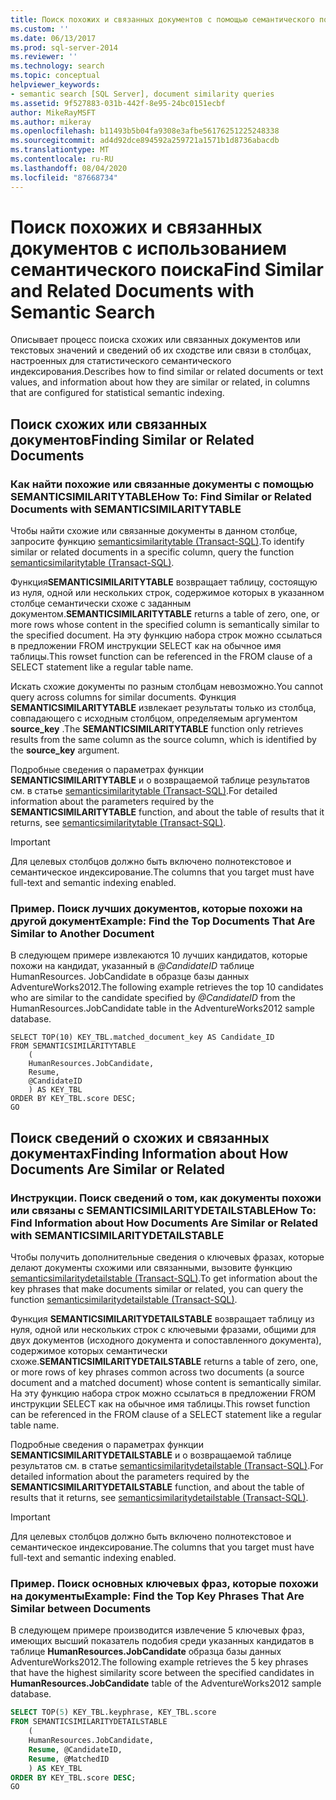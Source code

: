 ```yaml
---
title: Поиск похожих и связанных документов с помощью семантического поиска | Документация Майкрософт
ms.custom: ''
ms.date: 06/13/2017
ms.prod: sql-server-2014
ms.reviewer: ''
ms.technology: search
ms.topic: conceptual
helpviewer_keywords:
- semantic search [SQL Server], document similarity queries
ms.assetid: 9f527883-031b-442f-8e95-24bc0151ecbf
author: MikeRayMSFT
ms.author: mikeray
ms.openlocfilehash: b11493b5b04fa9308e3afbe56176251225248338
ms.sourcegitcommit: ad4d92dce894592a259721a1571b1d8736abacdb
ms.translationtype: MT
ms.contentlocale: ru-RU
ms.lasthandoff: 08/04/2020
ms.locfileid: "87668734"
---
```

# <a name="find-similar-and-related-documents-with-semantic-search"></a><span data-ttu-id="ade24-102">Поиск похожих и связанных документов с использованием семантического поиска</span><span class="sxs-lookup"><span data-stu-id="ade24-102">Find Similar and Related Documents with Semantic Search</span></span>
  <span data-ttu-id="ade24-103">Описывает процесс поиска схожих или связанных документов или текстовых значений и сведений об их сходстве или связи в столбцах, настроенных для статистического семантического индексирования.</span><span class="sxs-lookup"><span data-stu-id="ade24-103">Describes how to find similar or related documents or text values, and information about how they are similar or related, in columns that are configured for statistical semantic indexing.</span></span>  
  
##  <a name="finding-similar-or-related-documents"></a><a name="BasicsQuerySimilar"></a><span data-ttu-id="ade24-104">Поиск схожих или связанных документов</span><span class="sxs-lookup"><span data-stu-id="ade24-104">Finding Similar or Related Documents</span></span>  
  
###  <a name="how-to-find-similar-or-related-documents-with-semanticsimilaritytable"></a><a name="HowToQuerySimilar"></a><span data-ttu-id="ade24-105">Как найти похожие или связанные документы с помощью SEMANTICSIMILARITYTABLE</span><span class="sxs-lookup"><span data-stu-id="ade24-105">How To: Find Similar or Related Documents with SEMANTICSIMILARITYTABLE</span></span>  
 <span data-ttu-id="ade24-106">Чтобы найти схожие или связанные документы в данном столбце, запросите функцию [semanticsimilaritytable (Transact-SQL)](/sql/relational-databases/system-functions/semanticsimilaritytable-transact-sql).</span><span class="sxs-lookup"><span data-stu-id="ade24-106">To identify similar or related documents in a specific column, query the function [semanticsimilaritytable &#40;Transact-SQL&#41;](/sql/relational-databases/system-functions/semanticsimilaritytable-transact-sql).</span></span>  
  
 <span data-ttu-id="ade24-107">Функция**SEMANTICSIMILARITYTABLE** возвращает таблицу, состоящую из нуля, одной или нескольких строк, содержимое которых в указанном столбце семантически схоже с заданным документом.</span><span class="sxs-lookup"><span data-stu-id="ade24-107">**SEMANTICSIMILARITYTABLE** returns a table of zero, one, or more rows whose content in the specified column is semantically similar to the specified document.</span></span> <span data-ttu-id="ade24-108">На эту функцию набора строк можно ссылаться в предложении FROM инструкции SELECT как на обычное имя таблицы.</span><span class="sxs-lookup"><span data-stu-id="ade24-108">This rowset function can be referenced in the FROM clause of a SELECT statement like a regular table name.</span></span>  
  
 <span data-ttu-id="ade24-109">Искать схожие документы по разным столбцам невозможно.</span><span class="sxs-lookup"><span data-stu-id="ade24-109">You cannot query across columns for similar documents.</span></span> <span data-ttu-id="ade24-110">Функция **SEMANTICSIMILARITYTABLE** извлекает результаты только из столбца, совпадающего с исходным столбцом, определяемым аргументом **source_key** .</span><span class="sxs-lookup"><span data-stu-id="ade24-110">The **SEMANTICSIMILARITYTABLE** function only retrieves results from the same column as the source column, which is identified by the **source_key** argument.</span></span>  
  
 <span data-ttu-id="ade24-111">Подробные сведения о параметрах функции **SEMANTICSIMILARITYTABLE** и о возвращаемой таблице результатов см. в статье [semanticsimilaritytable (Transact-SQL)](/sql/relational-databases/system-functions/semanticsimilaritytable-transact-sql).</span><span class="sxs-lookup"><span data-stu-id="ade24-111">For detailed information about the parameters required by the **SEMANTICSIMILARITYTABLE** function, and about the table of results that it returns, see [semanticsimilaritytable &#40;Transact-SQL&#41;](/sql/relational-databases/system-functions/semanticsimilaritytable-transact-sql).</span></span>  
  
> [!IMPORTANT]  
>  <span data-ttu-id="ade24-112">Для целевых столбцов должно быть включено полнотекстовое и семантическое индексирование.</span><span class="sxs-lookup"><span data-stu-id="ade24-112">The columns that you target must have full-text and semantic indexing enabled.</span></span>  
  
###  <a name="example-find-the-top-documents-that-are-similar-to-another-document"></a><a name="HowToIdentifySimilar"></a><span data-ttu-id="ade24-113">Пример. Поиск лучших документов, которые похожи на другой документ</span><span class="sxs-lookup"><span data-stu-id="ade24-113">Example: Find the Top Documents That Are Similar to Another Document</span></span>  
 <span data-ttu-id="ade24-114">В следующем примере извлекаются 10 лучших кандидатов, которые похожи на кандидат, указанный в *@CandidateID* таблице HumanResources. JobCandidate в образце базы данных AdventureWorks2012.</span><span class="sxs-lookup"><span data-stu-id="ade24-114">The following example retrieves the top 10 candidates who are similar to the candidate specified by *@CandidateID* from the HumanResources.JobCandidate table in the AdventureWorks2012 sample database.</span></span>  
  
```scr  
SELECT TOP(10) KEY_TBL.matched_document_key AS Candidate_ID  
FROM SEMANTICSIMILARITYTABLE  
    (  
    HumanResources.JobCandidate,  
    Resume,  
    @CandidateID  
    ) AS KEY_TBL  
ORDER BY KEY_TBL.score DESC;  
GO  
```  
  
##  <a name="finding-information-about-how-documents-are-similar-or-related"></a><a name="BasicsQuerySimilarity"></a><span data-ttu-id="ade24-115">Поиск сведений о схожих и связанных документах</span><span class="sxs-lookup"><span data-stu-id="ade24-115">Finding Information about How Documents Are Similar or Related</span></span>  
  
###  <a name="how-to-find-information-about-how-documents-are-similar-or-related-with-semanticsimilaritydetailstable"></a><a name="HowToQuerySimilarity"></a><span data-ttu-id="ade24-116">Инструкции. Поиск сведений о том, как документы похожи или связаны с SEMANTICSIMILARITYDETAILSTABLE</span><span class="sxs-lookup"><span data-stu-id="ade24-116">How To: Find Information about How Documents Are Similar or Related with SEMANTICSIMILARITYDETAILSTABLE</span></span>  
 <span data-ttu-id="ade24-117">Чтобы получить дополнительные сведения о ключевых фразах, которые делают документы схожими или связанными, вызовите функцию [semanticsimilaritydetailstable (Transact-SQL)](/sql/relational-databases/system-functions/semanticsimilaritydetailstable-transact-sql).</span><span class="sxs-lookup"><span data-stu-id="ade24-117">To get information about the key phrases that make documents similar or related, you can query the function [semanticsimilaritydetailstable &#40;Transact-SQL&#41;](/sql/relational-databases/system-functions/semanticsimilaritydetailstable-transact-sql).</span></span>  
  
 <span data-ttu-id="ade24-118">Функция **SEMANTICSIMILARITYDETAILSTABLE** возвращает таблицу из нуля, одной или нескольких строк с ключевыми фразами, общими для двух документов (исходного документа и сопоставленного документа), содержимое которых семантически схоже.</span><span class="sxs-lookup"><span data-stu-id="ade24-118">**SEMANTICSIMILARITYDETAILSTABLE** returns a table of zero, one, or more rows of key phrases common across two documents (a source document and a matched document) whose content is semantically similar.</span></span> <span data-ttu-id="ade24-119">На эту функцию набора строк можно ссылаться в предложении FROM инструкции SELECT как на обычное имя таблицы.</span><span class="sxs-lookup"><span data-stu-id="ade24-119">This rowset function can be referenced in the FROM clause of a SELECT statement like a regular table name.</span></span>  
  
 <span data-ttu-id="ade24-120">Подробные сведения о параметрах функции **SEMANTICSIMILARITYDETAILSTABLE** и о возвращаемой таблице результатов см. в статье [semanticsimilaritydetailstable (Transact-SQL)](/sql/relational-databases/system-functions/semanticsimilaritydetailstable-transact-sql).</span><span class="sxs-lookup"><span data-stu-id="ade24-120">For detailed information about the parameters required by the **SEMANTICSIMILARITYDETAILSTABLE** function, and about the table of results that it returns, see [semanticsimilaritydetailstable &#40;Transact-SQL&#41;](/sql/relational-databases/system-functions/semanticsimilaritydetailstable-transact-sql).</span></span>  
  
> [!IMPORTANT]  
>  <span data-ttu-id="ade24-121">Для целевых столбцов должно быть включено полнотекстовое и семантическое индексирование.</span><span class="sxs-lookup"><span data-stu-id="ade24-121">The columns that you target must have full-text and semantic indexing enabled.</span></span>  
  
###  <a name="example-find-the-top-key-phrases-that-are-similar-between-documents"></a><a name="HowToSimilarPhrases"></a><span data-ttu-id="ade24-122">Пример. Поиск основных ключевых фраз, которые похожи на документы</span><span class="sxs-lookup"><span data-stu-id="ade24-122">Example: Find the Top Key Phrases That Are Similar between Documents</span></span>  
 <span data-ttu-id="ade24-123">В следующем примере производится извлечение 5 ключевых фраз, имеющих высший показатель подобия среди указанных кандидатов в таблице **HumanResources.JobCandidate** образца базы данных AdventureWorks2012.</span><span class="sxs-lookup"><span data-stu-id="ade24-123">The following example retrieves the 5 key phrases that have the highest similarity score between the specified candidates in **HumanResources.JobCandidate** table of the AdventureWorks2012 sample database.</span></span>  
  
```sql  
SELECT TOP(5) KEY_TBL.keyphrase, KEY_TBL.score  
FROM SEMANTICSIMILARITYDETAILSTABLE  
    (  
    HumanResources.JobCandidate,  
    Resume, @CandidateID,  
    Resume, @MatchedID  
    ) AS KEY_TBL  
ORDER BY KEY_TBL.score DESC;  
GO  
```  
  
  
